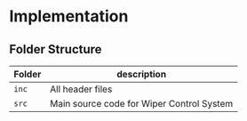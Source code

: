 # Implementation
## Folder Structure
Folder        | description
--------------| ----------------------------------------------
`inc`         | All header files
`src`         | Main source code for Wiper Control System



